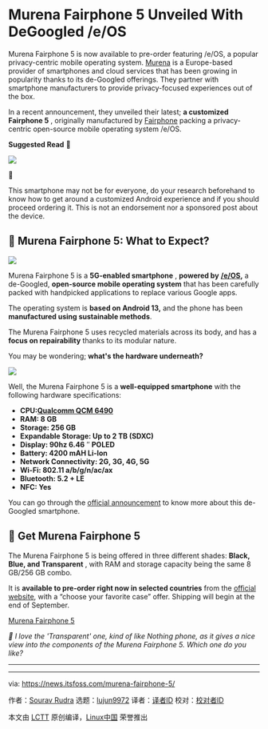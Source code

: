 [#]: subject: "Murena Fairphone 5 Unveiled With DeGoogled /e/OS"
[#]: via: "https://news.itsfoss.com/murena-fairphone-5/"
[#]: author: "Sourav Rudra https://news.itsfoss.com/author/sourav/"
[#]: collector: "lujun9972/lctt-scripts-1693450080"
[#]: translator: " "
[#]: reviewer: " "
[#]: publisher: " "
[#]: url: " "

Murena Fairphone 5 Unveiled With DeGoogled /e/OS
======
Murena Fairphone 5 is now available to pre-order featuring /e/OS, a
popular privacy-centric mobile operating system.
[Murena][1] is a Europe-based provider of smartphones and cloud services that has been growing in popularity thanks to its de-Googled offerings. They partner with smartphone manufacturers to provide privacy-focused experiences out of the box.

In a recent announcement, they unveiled their latest; **a customized Fairphone 5** , originally manufactured by [Fairphone][2] packing a privacy-centric open-source mobile operating system /e/OS.

**Suggested Read** 📖

![][3]

🚧

This smartphone may not be for everyone, do your research beforehand to know how to get around a customized Android experience and if you should proceed ordering it. This is not an endorsement nor a sponsored post about the device.

## 📱 Murena Fairphone 5: What to Expect?

![][4]

Murena Fairphone 5 is a **5G-enabled smartphone** , **powered by** **[/e/OS][5],** a de-Googled, **open-source mobile operating system** that has been carefully packed with handpicked applications to replace various Google apps.

The operating system is **based on Android 13,** and the phone has been **manufactured using sustainable methods**.

The Murena Fairphone 5 uses recycled materials across its body, and has a **focus on repairability** thanks to its modular nature.

You may be wondering; **what's the hardware underneath?**

![][6]

Well, the Murena Fairphone 5 is a **well-equipped smartphone** with the following hardware specifications:

  * **CPU:[Qualcomm QCM 6490][7]**
  * **RAM: 8 GB**
  * **Storage: 256 GB**
  * **Expandable Storage: Up to 2 TB (SDXC)**
  * **Display: 90hz 6.46** ″ **POLED**
  * **Battery: 4200 mAH Li-Ion**
  * **Network Connectivity: 2G, 3G, 4G, 5G**
  * **Wi-Fi: 802.11 a/b/g/n/ac/ax**
  * **Bluetooth: 5.2 + LE**
  * **NFC: Yes**



You can go through the [official announcement][8] to know more about this de-Googled smartphone.

## 🛒 Get Murena Fairphone 5

The Murena Fairphone 5 is being offered in three different shades: **Black, Blue, and Transparent** , with RAM and storage capacity being the same 8 GB/256 GB combo.

It is **available to pre-order right now in selected countries** from the [official website][9], with a “choose your favorite case” offer. Shipping will begin at the end of September.

[Murena Fairphone 5][9]

_💬_ _I love the 'Transparent' one, kind of like Nothing phone, as it gives a nice view into the components of the Murena Fairphone 5. Which one do you like?_

* * *

--------------------------------------------------------------------------------

via: https://news.itsfoss.com/murena-fairphone-5/

作者：[Sourav Rudra][a]
选题：[lujun9972][b]
译者：[译者ID](https://github.com/译者ID)
校对：[校对者ID](https://github.com/校对者ID)

本文由 [LCTT](https://github.com/LCTT/TranslateProject) 原创编译，[Linux中国](https://linux.cn/) 荣誉推出

[a]: https://news.itsfoss.com/author/sourav/
[b]: https://github.com/lujun9972
[1]: https://murena.com/?sld=5
[2]: https://www.fairphone.com/
[3]: https://itsfoss.com/content/images/size/w256h256/2022/12/android-chrome-192x192.png
[4]: https://news.itsfoss.com/content/images/2023/08/Murena_Fairphone5_1.jpg
[5]: https://e.foundation/e-os/
[6]: https://news.itsfoss.com/content/images/2023/08/Murena_Fairphone5_2.jpg
[7]: https://www.qualcomm.com/products/internet-of-things/industrial/building-enterprise/qcm6490
[8]: https://murena.com/murena-fairphone-5-is-now-available-for-pre-order-at-murena-com/
[9]: https://murena.com/shop/smartphones/brand-new/murena-fairphone-5/?sld=5
